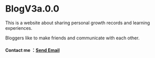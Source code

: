 # BlogV3a.0.0

This is a website about sharing personal growth records and learning experiences.

Bloggers like to make friends and communicate with each other.

#### Contact me ：[Send Email](http://mail.qq.com/cgi-bin/qm_share?t=qm_mailme&email=zqqhoKm5pq2moI6oobajr6ei4K2how)